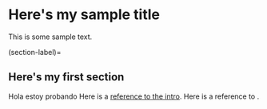 # Here's my sample title

This is some sample text.

(section-label)=
## Here's my first section


Hola estoy probando 
Here is a [reference to the intro](intro.md). Here is a reference to [](section-label).
